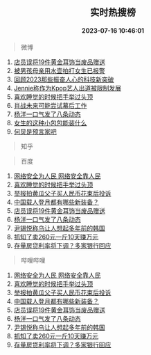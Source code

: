 <div align="center"><h2>实时热搜榜</h2><h4>2023-07-16 10:46:01</h4></div>

> 微博  

1. [店员误将19件黄金耳饰当废品赠送](https://s.weibo.com/weibo?q=%23%E5%BA%97%E5%91%98%E8%AF%AF%E5%B0%8619%E4%BB%B6%E9%BB%84%E9%87%91%E8%80%B3%E9%A5%B0%E5%BD%93%E5%BA%9F%E5%93%81%E8%B5%A0%E9%80%81%23&t=31&band_rank=1&Refer=top)<br />
2. [被男孩母亲用水壶拍打女生已报警](https://s.weibo.com/weibo?q=%23%E8%A2%AB%E7%94%B7%E5%AD%A9%E6%AF%8D%E4%BA%B2%E7%94%A8%E6%B0%B4%E5%A3%B6%E6%8B%8D%E6%89%93%E5%A5%B3%E7%94%9F%E5%B7%B2%E6%8A%A5%E8%AD%A6%23&t=31&band_rank=2&Refer=top)<br />
3. [回顾2023那些振奋人心的科技新突破](https://s.weibo.com/weibo?q=%23%E5%9B%9E%E9%A1%BE2023%E9%82%A3%E4%BA%9B%E6%8C%AF%E5%A5%8B%E4%BA%BA%E5%BF%83%E7%9A%84%E7%A7%91%E6%8A%80%E6%96%B0%E7%AA%81%E7%A0%B4%23&t=31&band_rank=3&Refer=top)<br />
4. [Jennie称作为Kpop艺人出道被限制发展](https://s.weibo.com/weibo?q=%23Jennie%E7%A7%B0%E4%BD%9C%E4%B8%BAKpop%E8%89%BA%E4%BA%BA%E5%87%BA%E9%81%93%E8%A2%AB%E9%99%90%E5%88%B6%E5%8F%91%E5%B1%95%23&t=31&band_rank=4&Refer=top)<br />
5. [喜欢睡觉的时候把手举过头顶](https://s.weibo.com/weibo?q=%23%E5%96%9C%E6%AC%A2%E7%9D%A1%E8%A7%89%E7%9A%84%E6%97%B6%E5%80%99%E6%8A%8A%E6%89%8B%E4%B8%BE%E8%BF%87%E5%A4%B4%E9%A1%B6%23&t=31&band_rank=5&Refer=top)<br />
6. [肖战未来可能尝试幕后工作](https://s.weibo.com/weibo?q=%23%E8%82%96%E6%88%98%E6%9C%AA%E6%9D%A5%E5%8F%AF%E8%83%BD%E5%B0%9D%E8%AF%95%E5%B9%95%E5%90%8E%E5%B7%A5%E4%BD%9C%23&t=31&band_rank=6&Refer=top)<br />
7. [杨洋一口气发了八条动态](https://s.weibo.com/weibo?q=%23%E6%9D%A8%E6%B4%8B%E4%B8%80%E5%8F%A3%E6%B0%94%E5%8F%91%E4%BA%86%E5%85%AB%E6%9D%A1%E5%8A%A8%E6%80%81%23&t=31&band_rank=7&Refer=top)<br />
8. [女生的这种小包包能装什么](https://s.weibo.com/weibo?q=%23%E5%A5%B3%E7%94%9F%E7%9A%84%E8%BF%99%E7%A7%8D%E5%B0%8F%E5%8C%85%E5%8C%85%E8%83%BD%E8%A3%85%E4%BB%80%E4%B9%88%23&t=31&band_rank=8&Refer=top)<br />
9. [何炅是预言家吧](https://s.weibo.com/weibo?q=%23%E4%BD%95%E7%82%85%E6%98%AF%E9%A2%84%E8%A8%80%E5%AE%B6%E5%90%A7%23&t=31&band_rank=9&Refer=top)<br />

> 知乎  


> 百度  

1. [网络安全为人民 网络安全靠人民](https://www.baidu.com/s?wd=%E7%BD%91%E7%BB%9C%E5%AE%89%E5%85%A8%E4%B8%BA%E4%BA%BA%E6%B0%91+%E7%BD%91%E7%BB%9C%E5%AE%89%E5%85%A8%E9%9D%A0%E4%BA%BA%E6%B0%91&sa=fyb_news&rsv_dl=fyb_news)<br />
2. [喜欢睡觉的时候把手举过头顶](https://www.baidu.com/s?wd=%E5%96%9C%E6%AC%A2%E7%9D%A1%E8%A7%89%E7%9A%84%E6%97%B6%E5%80%99%E6%8A%8A%E6%89%8B%E4%B8%BE%E8%BF%87%E5%A4%B4%E9%A1%B6&sa=fyb_news&rsv_dl=fyb_news)<br />
3. [举报拍黄瓜父子买人民币花束后投诉](https://www.baidu.com/s?wd=%E4%B8%BE%E6%8A%A5%E6%8B%8D%E9%BB%84%E7%93%9C%E7%88%B6%E5%AD%90%E4%B9%B0%E4%BA%BA%E6%B0%91%E5%B8%81%E8%8A%B1%E6%9D%9F%E5%90%8E%E6%8A%95%E8%AF%89&sa=fyb_news&rsv_dl=fyb_news)<br />
4. [中国载人登月都有哪些新装备？](https://www.baidu.com/s?wd=%E4%B8%AD%E5%9B%BD%E8%BD%BD%E4%BA%BA%E7%99%BB%E6%9C%88%E9%83%BD%E6%9C%89%E5%93%AA%E4%BA%9B%E6%96%B0%E8%A3%85%E5%A4%87%EF%BC%9F&sa=fyb_news&rsv_dl=fyb_news)<br />
5. [店员误将19件黄金耳饰当废品赠送](https://www.baidu.com/s?wd=%E5%BA%97%E5%91%98%E8%AF%AF%E5%B0%8619%E4%BB%B6%E9%BB%84%E9%87%91%E8%80%B3%E9%A5%B0%E5%BD%93%E5%BA%9F%E5%93%81%E8%B5%A0%E9%80%81&sa=fyb_news&rsv_dl=fyb_news)<br />
6. [杨洋一口气发了八条动态](https://www.baidu.com/s?wd=%E6%9D%A8%E6%B4%8B%E4%B8%80%E5%8F%A3%E6%B0%94%E5%8F%91%E4%BA%86%E5%85%AB%E6%9D%A1%E5%8A%A8%E6%80%81&sa=fyb_news&rsv_dl=fyb_news)<br />
7. [尹锡悦称乌让人想起多年前的韩国](https://www.baidu.com/s?wd=%E5%B0%B9%E9%94%A1%E6%82%A6%E7%A7%B0%E4%B9%8C%E8%AE%A9%E4%BA%BA%E6%83%B3%E8%B5%B7%E5%A4%9A%E5%B9%B4%E5%89%8D%E7%9A%84%E9%9F%A9%E5%9B%BD&sa=fyb_news&rsv_dl=fyb_news)<br />
8. [抓知了卖260元一斤10天赚万元](https://www.baidu.com/s?wd=%E6%8A%93%E7%9F%A5%E4%BA%86%E5%8D%96260%E5%85%83%E4%B8%80%E6%96%A410%E5%A4%A9%E8%B5%9A%E4%B8%87%E5%85%83&sa=fyb_news&rsv_dl=fyb_news)<br />
9. [存量房贷利率将下调？多家银行回应](https://www.baidu.com/s?wd=%E5%AD%98%E9%87%8F%E6%88%BF%E8%B4%B7%E5%88%A9%E7%8E%87%E5%B0%86%E4%B8%8B%E8%B0%83%EF%BC%9F%E5%A4%9A%E5%AE%B6%E9%93%B6%E8%A1%8C%E5%9B%9E%E5%BA%94&sa=fyb_news&rsv_dl=fyb_news)<br />

> 哔哩哔哩  

1. [网络安全为人民 网络安全靠人民](https://www.baidu.com/s?wd=%E7%BD%91%E7%BB%9C%E5%AE%89%E5%85%A8%E4%B8%BA%E4%BA%BA%E6%B0%91+%E7%BD%91%E7%BB%9C%E5%AE%89%E5%85%A8%E9%9D%A0%E4%BA%BA%E6%B0%91&sa=fyb_news&rsv_dl=fyb_news)<br />
2. [喜欢睡觉的时候把手举过头顶](https://www.baidu.com/s?wd=%E5%96%9C%E6%AC%A2%E7%9D%A1%E8%A7%89%E7%9A%84%E6%97%B6%E5%80%99%E6%8A%8A%E6%89%8B%E4%B8%BE%E8%BF%87%E5%A4%B4%E9%A1%B6&sa=fyb_news&rsv_dl=fyb_news)<br />
3. [举报拍黄瓜父子买人民币花束后投诉](https://www.baidu.com/s?wd=%E4%B8%BE%E6%8A%A5%E6%8B%8D%E9%BB%84%E7%93%9C%E7%88%B6%E5%AD%90%E4%B9%B0%E4%BA%BA%E6%B0%91%E5%B8%81%E8%8A%B1%E6%9D%9F%E5%90%8E%E6%8A%95%E8%AF%89&sa=fyb_news&rsv_dl=fyb_news)<br />
4. [中国载人登月都有哪些新装备？](https://www.baidu.com/s?wd=%E4%B8%AD%E5%9B%BD%E8%BD%BD%E4%BA%BA%E7%99%BB%E6%9C%88%E9%83%BD%E6%9C%89%E5%93%AA%E4%BA%9B%E6%96%B0%E8%A3%85%E5%A4%87%EF%BC%9F&sa=fyb_news&rsv_dl=fyb_news)<br />
5. [店员误将19件黄金耳饰当废品赠送](https://www.baidu.com/s?wd=%E5%BA%97%E5%91%98%E8%AF%AF%E5%B0%8619%E4%BB%B6%E9%BB%84%E9%87%91%E8%80%B3%E9%A5%B0%E5%BD%93%E5%BA%9F%E5%93%81%E8%B5%A0%E9%80%81&sa=fyb_news&rsv_dl=fyb_news)<br />
6. [杨洋一口气发了八条动态](https://www.baidu.com/s?wd=%E6%9D%A8%E6%B4%8B%E4%B8%80%E5%8F%A3%E6%B0%94%E5%8F%91%E4%BA%86%E5%85%AB%E6%9D%A1%E5%8A%A8%E6%80%81&sa=fyb_news&rsv_dl=fyb_news)<br />
7. [尹锡悦称乌让人想起多年前的韩国](https://www.baidu.com/s?wd=%E5%B0%B9%E9%94%A1%E6%82%A6%E7%A7%B0%E4%B9%8C%E8%AE%A9%E4%BA%BA%E6%83%B3%E8%B5%B7%E5%A4%9A%E5%B9%B4%E5%89%8D%E7%9A%84%E9%9F%A9%E5%9B%BD&sa=fyb_news&rsv_dl=fyb_news)<br />
8. [抓知了卖260元一斤10天赚万元](https://www.baidu.com/s?wd=%E6%8A%93%E7%9F%A5%E4%BA%86%E5%8D%96260%E5%85%83%E4%B8%80%E6%96%A410%E5%A4%A9%E8%B5%9A%E4%B8%87%E5%85%83&sa=fyb_news&rsv_dl=fyb_news)<br />
9. [存量房贷利率将下调？多家银行回应](https://www.baidu.com/s?wd=%E5%AD%98%E9%87%8F%E6%88%BF%E8%B4%B7%E5%88%A9%E7%8E%87%E5%B0%86%E4%B8%8B%E8%B0%83%EF%BC%9F%E5%A4%9A%E5%AE%B6%E9%93%B6%E8%A1%8C%E5%9B%9E%E5%BA%94&sa=fyb_news&rsv_dl=fyb_news)<br />
